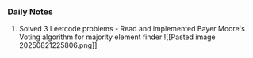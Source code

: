 ### Daily Notes
1. Solved 3 Leetcode problems - Read and implemented Bayer Moore's Voting algorithm for majority element finder
![[Pasted image 20250821225806.png]]